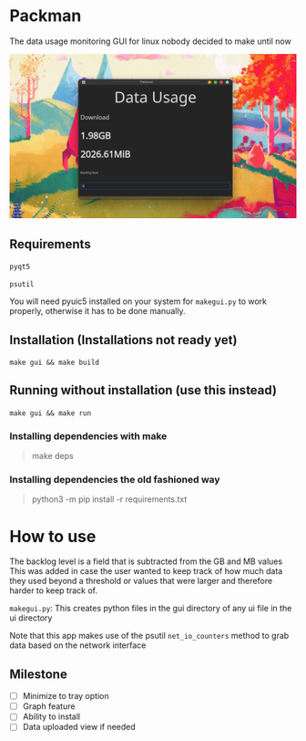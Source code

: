 # Packman
The data usage monitoring GUI for linux nobody decided to make until now

![preview1](images/preview.png)
## Requirements
`pyqt5`

`psutil` 

You will need pyuic5 installed on your system for    `makegui.py` to work properly, otherwise it has to be done manually.

## Installation (Installations not ready yet) 
`make gui && make build`

## Running without installation (use this instead)
`make gui && make run`

### Installing dependencies with make
>make deps

### Installing dependencies the old fashioned way
>python3 -m pip install -r requirements.txt

# How to use
The backlog level is a field that is subtracted from the GB and MB values
This was added in case the user wanted to keep track of how much data they used beyond a threshold or values that were larger and therefore harder to keep track of.

`makegui.py`: This creates python files in the gui directory of any ui file in the ui directory

Note that this app makes use of the psutil `net_io_counters` method to grab data based on the network interface 

## Milestone
- [ ] Minimize to tray option
- [ ] Graph feature
- [ ] Ability to install
- [ ] Data uploaded view if needed